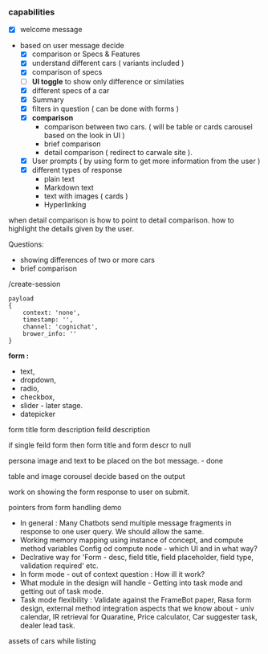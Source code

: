 ### **capabilities**

- [x] welcome message
- based on user message decide
  - [x] comparison or Specs & Features 
  - [x] understand different cars ( variants included )
  - [x] comparison of specs
  - [ ] **UI toggle** to show only difference or similaties  
  - [x] different specs of a car
  - [x] Summary
  - [x] filters in question ( can be done with forms )
  - [x] **comparison**
    - comparison between two cars. ( will be table or cards carousel based on the look in UI )
    - brief comparison 
    - detail comparison ( redirect to carwale site ).
  - [x] User prompts ( by using form to get more information from the user )
  - [x] different types of response 
    - plain text
    - Markdown text
    - text with images ( cards )
    - Hyperlinking 
  


when detail comparison is how to point to detail comparison.
how to highlight the details given by the user.


Questions:
- showing differences of two or more cars
- brief comparison






/create-session
```
payload
{ 
    context: 'none',
    timestamp: '',
    channel: 'cognichat',
    brower_info: ''
}
```

**form :**
- text,
- dropdown,
- radio,
- checkbox,
- slider  - later stage.
- datepicker

form title
form description
feild description

if single feild form then form title and form descr to null

persona image and text to be placed on the bot message. - done

table and image corousel decide based on the output

work on showing the form response to user on submit.



pointers from form handling demo
- In general : Many Chatbots send multiple message fragments in response to one user query. We should allow the same. 
- Working memory mapping using instance of concept, and compute method variables
Config od compute node - which UI and in what way?
- Declrative way for 'Form - desc, field title, field placeholder, field type, validation required' etc. 
- In form mode - out of context question : How ill it work?
- What module in the design will handle - Getting into task mode and getting out of task mode. 
- Task mode flexibility : Validate against the FrameBot paper, Rasa form design, external method integration aspects that we know about - univ calendar, IR retrieval for Quaratine, Price calculator, Car suggester task, dealer lead task.


assets of cars while listing
